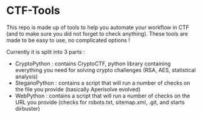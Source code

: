 # CTF-Tools

This repo is made up of tools to help you automate your workflow in CTF (and to make sure you did not forget to check anything).
These tools are made to be easy to use, no complicated options !

Currently it is split into 3 parts :
* CryptoPython : contains CryptoCTF, python library containing everything you need for solving crypto challenges (RSA, AES, statistical analysis)
* SteganoPython : contains a script that will run a number of checks on the file you provide (basically Aperisolve evolved)
* WebPython : contains a script that will run a number of checks on the URL you provide (checks for robots.txt, sitemap.xml, .git, and starts dirbuster)
